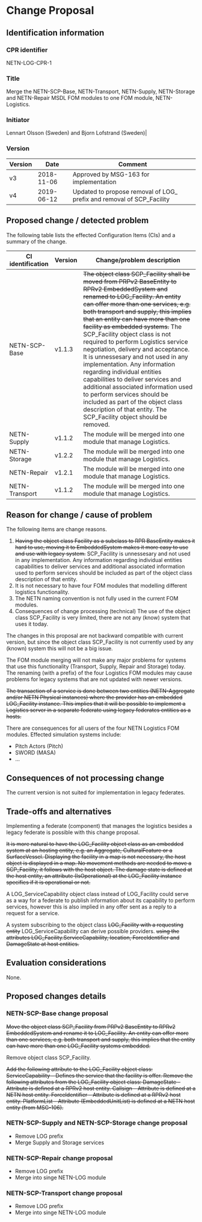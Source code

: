 # Change Proposal

## Identification information
### CPR identifier
NETN-LOG-CPR-1

### Title
Merge the NETN-SCP-Base, NETN-Transport, NETN-Supply, NETN-Storage and NETN-Repair MSDL FOM modules to one FOM module, NETN-Logistics.

### Initiator
Lennart Olsson (Sweden) and Bjorn Lofstrand (Sweden)|

### Version
|Version|Date|Comment|
|----|----|----|
|v3|2018-11-06|Approved by MSG-163 for implementation|
|v4|2019-06-12|Updated to propose removal of LOG_ prefix and removal of SCP_Facility|

## Proposed change / detected problem

The following table lists the effected Configuration Items (CIs) and a summary of the change.

|CI identification|Version|Change/problem description|
|---|---|---|
|NETN-SCP-Base|v1.1.3| ~~The object class SCP_Facility shall be moved from PRPv2 BaseEntity to RPRv2 EmbeddedSystem and renamed to LOG_Facility. An entity can offer more than one services, e.g. both transport and supply, this implies that an entity can have more than one facility as embedded systems.~~ The SCP_Facility object class is not required to perform Logistics service negotiation, delivery and acceptance. It is unnessesary and not used in any implementation. Any information regarding individual entities capabilities to deliver services and additional associated information used to perform services should be included as part of the object class description of that entity. The SCP_Facility object should be removed.|
|NETN-Supply|v1.1.2|The module will be merged into one module that manage Logistics. |
|NETN-Storage|v1.2.2|The module will be merged into one module that manage Logistics.|
|NETN-Repair|v1.2.1|The module will be merged into one module that manage Logistics. |
|NETN-Transport|v1.1.2|The module will be merged into one module that manage Logistics. |

## Reason for change / cause of problem
The following items are change reasons.
1. ~~Having the object class Facility as a subclass to RPR BaseEntity makes it hard to use, moving it to EmbeddedSystem makes it more easy to use and use with legacy system.~~ SCP_Facility is unnessesary and not used in any implementation. Any information regarding individual entities capabilities to deliver services and additional associated information used to perform services should be included as part of the object class description of that entity.
2. It is not necessary to have four FOM modules that modelling different logistics functionality.
3. The NETN naming convention is not fully used in the current FOM modules.
4. Consequences of change processing (technical)
The use of the object class SCP_Facility is very limited, there are not any (know) system that uses it today. 

The changes in this proposal are not backward compatible with current version, but since the object class SCP_Facility is not currently used by any (known) system this will not be a big issue.

The FOM module merging will not make any major problems for systems that use this functionality (Transport, Supply, Repair and Storage) today. The renaming (with a prefix) of the four Logistics FOM modules may cause problems for legacy systems that are not updated with newer versions.

~~The transaction of a service is done between two entities (NETN-Aggregate and/or NETN Physical instances) where the provider has an embedded LOG_Facility instance. This implies that it will be possible to implement a Logistics server in a separate federate using legacy federates entities as a hosts.~~

There are consequences for all users of the four NETN Logistics FOM modules. Effected simulation systems include:
* Pitch Actors (Pitch)
* SWORD (MASA)
* …

## Consequences of not processing change
The current version is not suited for implementation in legacy federates. 

## Trade-offs and alternatives
Implementing a federate (component) that manages the logistics besides a legacy federate is possible with this change proposal.

~~It is more natural to have the LOG_Facility object class as an embedded system at an hosting entity, e.g. an Aggregate, CulturalFeature or a SurfaceVessel. Displaying the facility in a map is not necessary, the host object is displayed in a map. No movement methods are needed to move a SCP_Facility, it follows with the host object. The damage state is defined at the host entity, an attribute (IsOperational) at the LOG_Facility instance specifies if it is operational or not.~~ 

A LOG_ServiceCapability object class instead of LOG_Facility could serve as a way for a federate to publish information about its capability to perform services, however this is also implied in any offer sent as a reply to a request for a service.

A system subscribing to the object class ~~LOG_Facility with a requesting entity~~ LOG_ServiceCapability can derive possible providers. ~~using the attributes LOG_Facility.ServiceCapability, location, ForceIdentifier and DamageState at host entities.~~

## Evaluation considerations
None.

## Proposed changes details

### NETN-SCP-Base change proposal
 
~~Move the object class SCP_Facility from PRPv2 BaseEntity to RPRv2 EmbeddedSystem and rename it to LOG_Facility. An entity can offer more than one services, e.g. both transport and supply, this implies that the entity can have more than one LOG_Facility systems embedded.~~ 

Remove object class SCP_Facility.
 
~~Add the following attribute to the LOG_Facility object class:
ServiceCapability – Defines the service that the facility is offer.
Remove the following attributes from the LOG_Facility object class:
DamageState – Attribute is defined at a RPRv2 host entity.
Callsign – Attribute is defined at a NETN host entity.
ForceIdentifier -  Attribute is defined at a RPRv2 host entity.
PlatformList - Attribute (EmbeddedUnitList) is defined at a NETN host entity (from MSG-106).~~

### NETN-SCP-Supply and NETN-SCP-Storage change proposal
* Remove LOG prefix
* Merge Supply and Storage services

### NETN-SCP-Repair change proposal
* Remove LOG prefix
* Merge into singe NETN-LOG module

### NETN-SCP-Transport change proposal
* Remove LOG prefix
* Merge into singe NETN-LOG module

